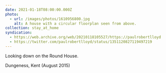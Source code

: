 ```yaml
---
date: 2021-01-18T08:00:00.000Z
photo:
  - url: /images/photos/1610956800.jpg
    alt: A house with a circular floorplan seen from above.
collection: stay_at_home
syndication:
  - https://web.archive.org/web/20210118105527/https://paulrobertlloyd.com/photos/1610956800/
  - https://twitter.com/paulrobertlloyd/status/1351120827119497219
---
```

Looking down on the Round House.

Dungeness, Kent (August 2015)
